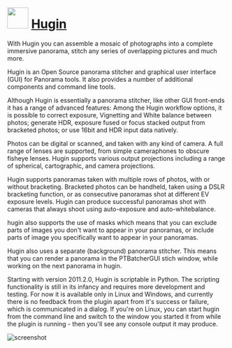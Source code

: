 # <img src="https://cdn.jsdelivr.net/gh/chtof/chocolatey-packages/automatic/hugin/hugin.png" width="48" height="48"/> [Hugin](https://chocolatey.org/packages/hugin)

With Hugin you can assemble a mosaic of photographs into a complete immersive panorama, stitch any series of overlapping pictures and much more.

Hugin is an Open Source panorama stitcher and graphical user interface (GUI) for Panorama tools. It also provides a number of additional components and command line tools.

Although Hugin is essentially a panorama stitcher, like other GUI front-ends it has a range of advanced features:
Among the Hugin workflow options, it is possible to correct exposure, Vignetting and White balance between photos; generate HDR, exposure fused or focus stacked output from bracketed photos; or use 16bit and HDR input data natively.

Photos can be digital or scanned, and taken with any kind of camera. A full range of lenses are supported, from simple cameraphones to obscure fisheye lenses. Hugin supports various output projections including a range of spherical, cartographic, and camera projections.

Hugin supports panoramas taken with multiple rows of photos, with or without bracketing. Bracketed photos can be handheld, taken using a DSLR bracketing function, or as consecutive panoramas shot at different EV exposure levels. Hugin can produce successful panoramas shot with cameras that always shoot using auto-exposure and auto-whitebalance.

hugin also supports the use of masks which means that you can exclude parts of images you don't want to appear in your panoramas, or include parts of image you specifically want to appear in your panoramas.

Hugin also uses a separate (background) panorama stitcher. This means that you can render a panorama in the PTBatcherGUI stich window, while working on the next panorama in hugin.

Starting with version 2011.2.0, Hugin is scriptable in Python. The scripting functionality is still in its infancy and requires more development and testing. For now it is available only in Linux and Windows, and currently there is no feedback from the plugin apart from it's success or failure, which is communicated in a dialog. If you're on Linux, you can start hugin from the command line and switch to the window you started it from while the plugin is running - then you'll see any console output it may produce.

![screenshot](https://cdn.jsdelivr.net/gh/chtof/chocolatey-packages/automatic/hugin/screenshot.png)